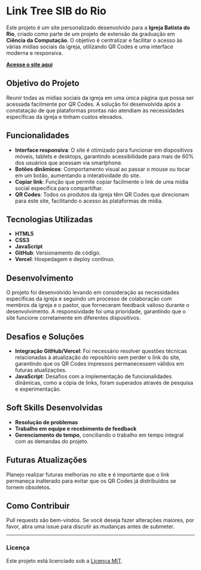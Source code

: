 # Link Tree SIB do Rio

Este projeto é um site personalizado desenvolvido para a **Igreja Batista do Rio**, criado como parte de um projeto de extensão da graduação em **Ciência da Computação**. O objetivo é centralizar e facilitar o acesso às várias mídias sociais da igreja, utilizando QR Codes e uma interface moderna e responsiva.

[**Acesse o site aqui**](https://link-tree-sib-do-rio.vercel.app)

## Objetivo do Projeto

Reunir todas as mídias sociais da igreja em uma única página que possa ser acessada facilmente por QR Codes. A solução foi desenvolvida após a constatação de que plataformas prontas não atendiam às necessidades específicas da igreja e tinham custos elevados.

## Funcionalidades

- **Interface responsiva**: O site é otimizado para funcionar em dispositivos móveis, tablets e desktops, garantindo acessibilidade para mais de 60% dos usuários que acessam via smartphone.
- **Botões dinâmicos**: Comportamento visual ao passar o mouse ou tocar em um botão, aumentando a interatividade do site.
- **Copiar link**: Função que permite copiar facilmente o link de uma mídia social específica para compartilhar.
- **QR Codes**: Todos os produtos da igreja têm QR Codes que direcionam para este site, facilitando o acesso às plataformas de mídia.

## Tecnologias Utilizadas

- **HTML5**
- **CSS3**
- **JavaScript**
- **GitHub**: Versionamento de código.
- **Vercel**: Hospedagem e deploy contínuo.

## Desenvolvimento

O projeto foi desenvolvido levando em consideração as necessidades específicas da igreja e seguindo um processo de colaboração com membros da igreja e o pastor, que forneceram feedback valioso durante o desenvolvimento. A responsividade foi uma prioridade, garantindo que o site funcione corretamente em diferentes dispositivos.

## Desafios e Soluções

- **Integração GitHub/Vercel**: Foi necessário resolver questões técnicas relacionadas à atualização do repositório sem perder o link do site, garantindo que os QR Codes impressos permanecessem válidos em futuras atualizações.
- **JavaScript**: Desafios com a implementação de funcionalidades dinâmicas, como a cópia de links, foram superados através de pesquisa e experimentação.

## Soft Skills Desenvolvidas

- **Resolução de problemas**
- **Trabalho em equipe e recebimento de feedback**
- **Gerenciamento de tempo**, conciliando o trabalho em tempo integral com as demandas do projeto.

## Futuras Atualizações

Planejo realizar futuras melhorias no site e é importante que o link permaneça inalterado para evitar que os QR Codes já distribuídos se tornem obsoletos.

## Como Contribuir

Pull requests são bem-vindos. Se você deseja fazer alterações maiores, por favor, abra uma issue para discutir as mudanças antes de submeter.

---

### Licença

Este projeto está licenciado sob a [Licença MIT](LICENSE).
